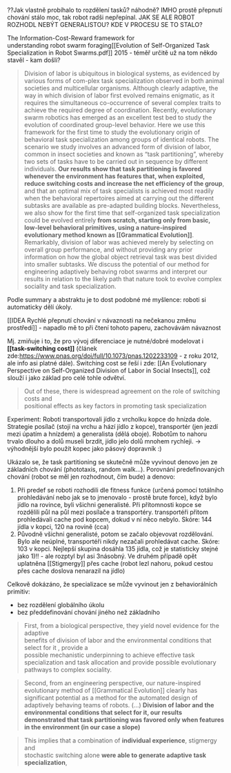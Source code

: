 ??Jak vlastně probíhalo to rozdělení tasků? náhodně?
IMHO prostě přepnutí chování stálo moc, tak robot radši nepřepínal. JAK SE ALE ROBOT ROZHODL NEBÝT GENERALISTOU? KDE V PROCESU SE TO STALO?

The Information-Cost-Reward framework for  
understanding robot swarm foraging[[Evolution of Self-Organized Task Specialization in Robot Swarms.pdf]]
2015 - téměř určitě už na tom někdo stavěl - kam došli?

>Division of labor is ubiquitous in biological systems, as evidenced by various forms of com-plex task specialization observed in both animal societies and multicellular organisms. Although clearly adaptive, the way in which division of labor first evolved remains enigmatic, as it requires the simultaneous co-occurrence of several complex traits to achieve the required degree of coordination. Recently, evolutionary swarm robotics has emerged as an excellent test bed to study the evolution of coordinated group-level behavior. Here we use this framework for the first time to study the evolutionary origin of behavioral task specialization among groups of identical robots. The scenario we study involves an advanced form of division of labor, common in insect societies and known as “task partitioning”, whereby two sets of tasks have to be carried out in sequence by different individuals. **Our results show that task partitioning is favored whenever the environment has features that, when exploited, reduce switching costs and increase the net efficiency of the group**, and that an optimal mix of task specialists is achieved most readily when the behavioral repertoires aimed at carrying out the different subtasks are available as pre-adapted building blocks. Nevertheless, we also show for the first time that self-organized task specialization could be evolved entirely **from scratch, starting only from basic, low-level behavioral primitives, using a nature-inspired evolutionary method known as [[Grammatical Evolution]]**. Remarkably, division of labor was achieved merely by selecting on overall group performance, and without providing any prior information on how the global object retrieval task was best divided into smaller subtasks. We discuss the potential of our method for engineering adaptively behaving robot swarms and interpret our results in relation to the likely path that nature took to evolve complex sociality and task specialization.


Podle summary a abstraktu je to dost podobné mé myšlence: roboti si automaticky dělí úkoly.

[[IDEA Rychlé přepnutí chování v návaznosti na nečekanou změnu prostředí]] - napadlo mě to při čtení tohoto paperu, zachovávám návaznost

Mj. zmiňuje i to, že pro vývoj diferenciace je nutné/dobré modelovat i **[[task-switching cost]]** (článek zde:https://www.pnas.org/doi/full/10.1073/pnas.1202233109 - z roku 2012, ale info asi platné dále). Switching cost se řeší i zde: [[An Evolutionary Perspective on Self-Organized Division of Labor in Social Insects]], což slouží i jako základ pro celé tohle odvětví.
> Out of these, there is widespread agreement on the role of switching costs and  
positional effects as key factors in promoting task specialization 


Experiment: Roboti transportovali jídlo z vrcholku kopce do hnízda dole. Strategie posílač (stojí na vrchu a hází jídlo z kopce), transportér (jen jezdí mezi úpatím a hnízdem) a generalista (dělá oboje). Robotům to nahoru trvalo dlouho a  dolů museli brzdit, jídlo jelo dolů mnohem rychleji. -> výhodnější bylo použít kopec jako pásový dopravník :)

Ukázalo se, že task partitioning se skutečně může vyvinout denovo jen ze základních chování (phototaxis, random walk...). 
Porovnání predefinovaných chování (robot se měl jen rozhodnout, čím bude) a denovo:
1) Při predef se roboti rozhodili dle fitness funkce (určená pomocí totálního prohledávání nebo jak se to jmenovalo - prostě brute force), když bylo jídlo na rovince, byli všichni generalisté. Při přítomnosti kopce se rozdělili půl na půl mezi posílače a transportéry.  transportéři přitom prohledávali cache pod kopcem, dokud v ní něco nebylo. Skóre: 144 jídla v kopci, 120 na rovině (cca)
2) Původně všichni generalisté, potom se začalo objevovat rozdělování. Bylo ale neúplné, transportéři nikdy nezačali prohledávat cache.  Skóre: 103 v kopci. Nejlepší skupina dosáhla 135 jídla, což je statisticky stejné jako 1)!! - ale rozptyl byl asi 3násobný.
Ve druhém případě opět uplatněna [[Stigmergy]] přes cache (robot lezl nahoru, pokud cestou přes cache doslova nenarazil na jídlo)

Celkově dokázáno, že specializace se může vyvinout jen z behaviorálních primitiv:
- bez rozdělení globálního úkolu
- bez předdefinování chování jiného než základního

>First, from a biological perspective, they yield novel evidence for the adaptive  
benefits of division of labor and the environmental conditions that select for it , provide a  
possible mechanistic underpinning to achieve effective task specialization and task allocation and provide possible evolutionary pathways to complex sociality. 

>Second, from an engineering perspective, our nature-inspired evolutionary method of [[Grammatical Evolution]]  clearly has significant potential as a method for the automated design of adaptively behaving teams of robots. (...) **Division of labor and the environmental conditions that  select for it, our results demonstrated that task partitioning was favored only when features in the environment (in our case a slope)**

>This implies that a combination of **individual experience**, stigmergy and  
stochastic switching alone **were able to generate adaptive task specialization**,



